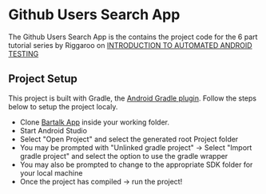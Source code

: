# Github Users Search App

The Github Users Search App is the contains the project code for the 6
 part tutorial series by Riggaroo on
 [INTRODUCTION TO AUTOMATED ANDROID TESTING](https://riggaroo.co.za/introduction-automated-android-testing/)


## Project Setup

This project is built with Gradle, the [Android Gradle plugin](http://tools.android.com/tech-docs/new-build-system/user-guide). Follow the steps below to setup the project localy.

* Clone [Bartalk App](https://github.com/TheDancerCodes/bartalk-app-demo) inside your working folder.
* Start Android Studio
* Select "Open Project" and select the generated root Project folder
* You may be prompted with "Unlinked gradle project" -> Select "Import gradle project" and select
the option to use the gradle wrapper
* You may also be prompted to change to the appropriate SDK folder for your local machine
* Once the project has compiled -> run the project!